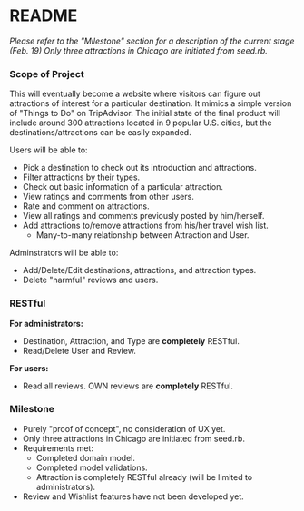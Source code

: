 # README

*Please refer to the "Milestone" section for a description of the current stage (Feb. 19)*
*Only three attractions in Chicago are initiated from seed.rb.*

### Scope of Project
This will eventually become a website where visitors can figure out attractions of interest for a particular destination.
It mimics a simple version of "Things to Do" on TripAdvisor.
The initial state of the final product will include around 300 attractions located in 9 popular U.S. cities, but the destinations/attractions can be easily expanded.

Users will be able to:
* Pick a destination to check out its introduction and attractions.
* Filter attractions by their types.
* Check out basic information of a particular attraction.
* View ratings and comments from other users.
* Rate and comment on attractions.
* View all ratings and comments previously posted by him/herself.
* Add attractions to/remove attractions from his/her travel wish list.
    * Many-to-many relationship between Attraction and User.

Adminstrators will be able to:
* Add/Delete/Edit destinations, attractions, and attraction types.
* Delete "harmful" reviews and users.

### RESTful
**For administrators:**
* Destination, Attraction, and Type are **completely** RESTful.
* Read/Delete User and Review.

**For users:**
* Read all reviews. OWN reviews are **completely** RESTful.

### Milestone
* Purely "proof of concept", no consideration of UX yet.
* Only three attractions in Chicago are initiated from seed.rb.
* Requirements met:
    * Completed domain model.
	* Completed model validations.
	* Attraction is completely RESTful already (will be limited to administrators).
* Review and Wishlist features have not been developed yet.